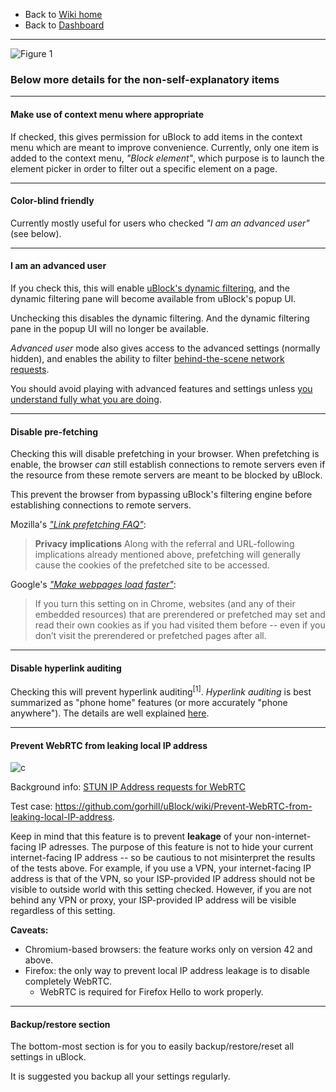 - Back to [Wiki home](https://github.com/gorhill/uBlock/wiki)
- Back to [Dashboard](https://github.com/gorhill/uBlock/wiki/Dashboard)

***

![Figure 1](https://user-images.githubusercontent.com/585534/27254308-dfe1dce0-5353-11e7-9dd3-913601747be6.png)

### Below more details for the non-self-explanatory items

***

#### Make use of context menu where appropriate

If checked, this gives permission for uBlock to add items in the context menu which are meant to improve convenience. Currently, only one item is added to the context menu, _"Block element"_, which purpose is to launch the element picker in order to filter out a specific element on a page.

***

#### Color-blind friendly

Currently mostly useful for users who checked _"I am an advanced user"_ (see below).

***

#### I am an advanced user

If you check this, this will enable [uBlock's dynamic filtering](https://github.com/gorhill/uBlock/wiki/Dynamic-filtering), and the dynamic filtering pane will become available from uBlock's popup UI.

Unchecking this disables the dynamic filtering. And the dynamic filtering pane in the popup UI will no longer be available.

_Advanced user_ mode also gives access to the advanced settings (normally hidden), and enables the ability to filter [behind-the-scene network requests](https://github.com/gorhill/uBlock/wiki/Behind-the-scene-network-requests).

You should avoid playing with advanced features and settings unless [you understand fully what you are doing](https://github.com/gorhill/uBlock/wiki/Advanced-user-features).

***

#### Disable pre-fetching

Checking this will disable prefetching in your browser. When prefetching is enable, the browser _can_ still establish connections to remote servers even if the resource from these remote servers are meant to be blocked by uBlock.

This prevent the browser from bypassing uBlock's filtering engine before establishing connections to remote servers.

Mozilla's [_"Link prefetching FAQ"_](https://developer.mozilla.org/docs/Web/HTTP/Link_prefetching_FAQ):

> **Privacy implications** Along with the referral and URL-following implications already mentioned above, prefetching will generally cause the cookies of the prefetched site to be accessed.

Google's [_"Make webpages load faster"_](https://support.google.com/chrome/answer/1385029):

> If you turn this setting on in Chrome, websites (and any of their embedded resources) that are prerendered or prefetched may set and read their own cookies as if you had visited them before -- even if you don’t visit the prerendered or prefetched pages after all.

***

#### Disable hyperlink auditing

Checking this will prevent hyperlink auditing<sup>[1]</sup>. _Hyperlink auditing_ is best summarized as "phone home" features (or more accurately "phone anywhere"). The details are well explained [here](http://www.wilderssecurity.com/threads/hyperlink-auditing-aka-a-ping-and-beacon-aka-navigator-sendbeacon.364904/).

***

#### Prevent WebRTC from leaking local IP address

![c](https://cloud.githubusercontent.com/assets/585534/8344622/0ce20cc4-1ab2-11e5-8f46-a0a387c91d63.png)

Background info: [STUN IP Address requests for WebRTC](https://github.com/diafygi/webrtc-ips)

Test case: <https://github.com/gorhill/uBlock/wiki/Prevent-WebRTC-from-leaking-local-IP-address>.

Keep in mind that this feature is to prevent **leakage** of your non-internet-facing IP adresses. The purpose of this feature is not to hide your current internet-facing IP address -- so be cautious to not misinterpret the results of the tests above. For example, if you use a VPN, your internet-facing IP address is that of the VPN, so your ISP-provided IP address should not be visible to outside world with this setting checked. However, if you are not behind any VPN or proxy, your ISP-provided IP address will be visible regardless of this setting.

**Caveats:**
- Chromium-based browsers: the feature works only on version 42 and above.
- Firefox: the only way to prevent local IP address leakage is to disable completely WebRTC.
    - WebRTC is required for Firefox Hello to work properly.

***

#### Backup/restore section

The bottom-most section is for you to easily backup/restore/reset all settings in uBlock.

It is suggested you backup all your settings regularly.